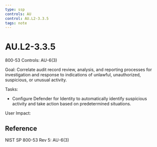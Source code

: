```yaml
---
type: ssp
controls: AU
control: AU.L2-3.3.5
tags: note
---
```


# AU.L2-3.3.5

800-53 Controls: AU-6(3)

Goal: Correlate audit record review, analysis, and reporting processes for investigation and response to indications of unlawful, unauthorized, suspicious, or unusual activity.

Tasks:

- Configure Defender for Identity to automatically identify suspicious activity and take action based on predetermined situations.

User Impact:

## Reference

NIST SP 800-53 Rev 5: AU-6(3)